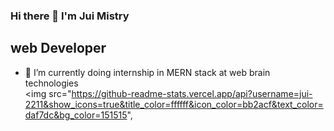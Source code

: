 ### Hi there 👋 I'm Jui Mistry
## web Developer 


- 🔭 I’m currently doing internship in MERN stack at web brain technologies   
<img src="https://github-readme-stats.vercel.app/api?username=jui-2211&show_icons=true&title_color=ffffff&icon_color=bb2acf&text_color=daf7dc&bg_color=151515",

